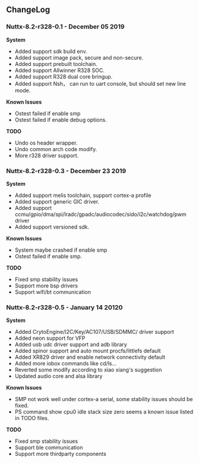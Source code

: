## ChangeLog

### Nuttx-8.2-r328-0.1 - December 05 2019
**System**
- Added support sdk build env.
- Added support image pack, secure and non-secure.
- Added support prebuilt toolchain.
- Added support Allwinner R328 SOC.
- Added support R328 dual core bringup.
- Added support Nsh， can run to uart console, but should set new line mode.

**Known Issues**
- Ostest failed if enable smp
- Ostest failed if enable debug options.

**TODO**
- Undo os header wrapper.
- Undo common arch code modify.
- More r328 driver support.

### Nuttx-8.2-r328-0.3 - December 23 2019
**System**
- Added support melis toolchain, support cortex-a profile
- Added support generic GIC driver.
- Added support ccmu/gpio/dma/spi/lradc/gpadc/audiocodec/sido/i2c/watchdog/pwm driver
- Added support versioned sdk.

**Known Issues**
- System maybe crashed if enable smp
- Ostest failed if enable smp.

**TODO**
- Fixed smp stability issues
- Support more bsp drivers
- Support wifi/bt communication

### Nuttx-8.2-r328-0.5 - January 14 20120
**System**
- Added CrytoEngine/I2C/Key/AC107/USB/SDMMC/ driver support
- Added neon support for VFP
- Added usb udc driver support and adb library
- Added spinor support and auto mount procfs/littlefs default
- Added XR829 driver and enable network connectivity default
- Added more iobox commands like cd/ls...
- Reverted some modify according to xiao xiang's suggestion
- Updated audio core and alsa library

**Known Issues**
- SMP not work well under cortex-a serial, some stability issues should be fixed.
- PS command show cpu0 idle stack size zero seems a known issue listed in TODO files.

**TODO**
- Fixed smp stability issues
- Support ble communication
- Support more thirdparty components

